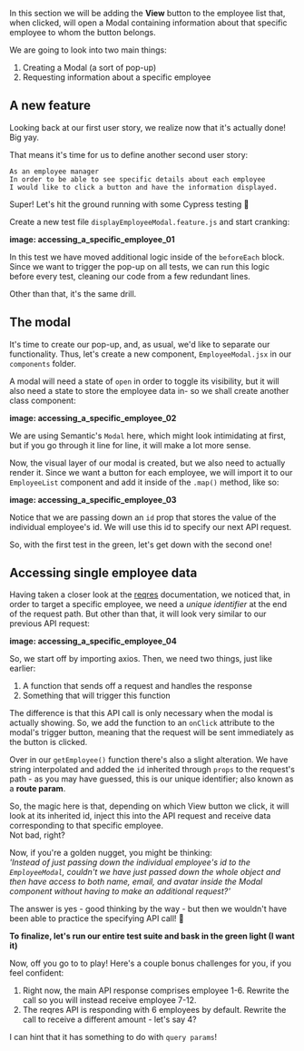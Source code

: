 In this section we will be adding the **View** button to the employee list that, when clicked, will open a Modal containing information about that specific employee to whom the button belongs.   

We are going to look into two main things: 
1. Creating a Modal (a sort of pop-up)
2. Requesting information about a specific employee

## A new feature
Looking back at our first user story, we realize now that it's actually done! Big yay. 

That means it's time for us to define another second user story:
```
As an employee manager
In order to be able to see specific details about each employee
I would like to click a button and have the information displayed.
```

Super! Let's hit the ground running with some Cypress testing 🤙

Create a new test file ```displayEmployeeModal.feature.js``` and start cranking:


**image: accessing_a_specific_employee_01**

In this test we have moved additional logic inside of the ```beforeEach``` block. Since we want to trigger the pop-up on all tests, we can run this logic before every test, cleaning our code from a few redundant lines. 

Other than that, it's the same drill.

## The modal
It's time to create our pop-up, and, as usual, we'd like to separate our functionality. Thus, let's create a new component, ```EmployeeModal.jsx``` in our ```components``` folder.

A modal will need a state of ```open``` in order to toggle its visibility, but it will also need a state to store the employee data in- so we shall create another class component: 

**image: accessing_a_specific_employee_02**

We are using Semantic's ```Modal``` here, which might look intimidating at first, but if you go through it line for line, it will make a lot more sense. 

Now, the visual layer of our modal is created, but we also need to actually render it. Since we want a button for each employee, we will import it to our ```EmployeeList``` component and add it inside of the ```.map()``` method, like so:  

**image: accessing_a_specific_employee_03**

Notice that we are passing down an ```id``` prop that stores the value of the individual employee's id. We will use this id to specify our next API request. 

So, with the first test in the green, let's get down with the second one!

## Accessing single employee data
Having taken a closer look at the [reqres](https://reqres.in/) documentation, we noticed that, in order to target a specific employee, we need a *unique identifier* at the end of the request path. But other than that, it will look very similar to our previous API request:

**image: accessing_a_specific_employee_04**

So, we start off by importing axios. Then, we need two things, just like earlier:
1. A function that sends off a request and handles the response
2. Something that will trigger this function

The difference is that this API call is only necessary when the modal is actually showing. So, we add the function to an ```onClick``` attribute to the modal's trigger button, meaning that the request will be sent immediately as the button is clicked. 

Over in our ```getEmployee()``` function there's also a slight alteration. We have string interpolated and added the ```id``` inherited through ```props``` to the request's path - as you may have guessed, this is our unique identifier; also known as a **route param**. 

So, the magic here is that, depending on which View button we click, it will look at its inherited id, inject this into the API request and receive data corresponding to that specific employee.  
Not bad, right?

Now, if you're a golden nugget, you might be thinking:  
*'Instead of just passing down the individual employee's id to the ```EmployeeModal```, couldn't we have just passed down the whole object and then have access to both name, email, and avatar inside the Modal component without having to make an additional request?'*

The answer is yes - good thinking by the way - but then we wouldn't have been able to practice the specifying API call! 🚀

**To finalize, let's run our entire test suite and bask in the green light (I want it)**

Now, off you go to to play! Here's a couple bonus challenges for you, if you feel confident: 

1. Right now, the main API response comprises employee 1-6. Rewrite the call so you will instead receive employee 7-12.
2. The reqres API is responding with 6 employees by default. Rewrite the call to receive a different amount - let's say 4?

I can hint that it has something to do with ```query params```!
